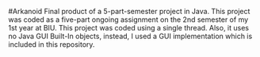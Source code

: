 #Arkanoid
Final product of a 5-part-semester project in Java. This project was coded as a five-part ongoing assignment on the 2nd semester of my 1st year at BIU. 
This project was coded using a single thread. Also, it uses no Java GUI Built-In objects, instead, I used a GUI implementation which is included in this repository.
